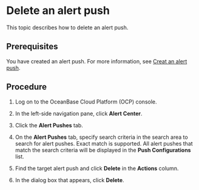 # Delete an alert push

This topic describes how to delete an alert push. 

## Prerequisites

You have created an alert push. For more information, see [Creat an alert push](../600.manage-alert-push/100.create-an-alert-push.md). 

## Procedure

1. Log on to the OceanBase Cloud Platform (OCP) console. 

2. In the left-side navigation pane, click **Alert Center**. 

3. Click the **Alert Pushes** tab. 

4. On the **Alert Pushes** tab, specify search criteria in the search area to search for alert pushes. Exact match is supported. All alert pushes that match the search criteria will be displayed in the **Push Configurations** list. 

5. Find the target alert push and click **Delete** in the **Actions** column. 

5. In the dialog box that appears, click **Delete**. 
